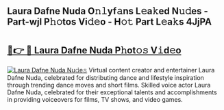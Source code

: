 ## Laura Dafne Nuda O𝚗𝚕yf𝚊ns L𝚎a𝚔ed N𝚞𝚍es - Part-wjl P𝚑𝚘tos Vi𝚍𝚎o - H𝚘𝚝 Part L𝚎a𝚔s 4JjPA

# <h2><a href="http://kf30hrj.oniu.top/?m=Laura+Dafne+Nuda">🔗👉 🔴 Laura Dafne Nuda P𝚑ot𝚘𝚜 V𝚒d𝚎o</a></h2>

[![Laura Dafne Nuda Nu𝚍e𝚜](https://i.imgur.com/0qMVB7G.gif)](http://kf30hrj.oniu.top/?m=Laura+Dafne+Nuda)
Virtual content creator and entertainer Laura Dafne Nuda, celebrated for distributing dance and lifestyle inspiration through trending dance moves and short films. Skilled voice actor Laura Dafne Nuda, celebrated for their exceptional talents and accomplishments in providing voiceovers for films, TV shows, and video games.  
